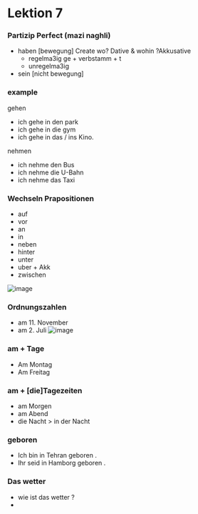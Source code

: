 # Lektion 7
### Partizip Perfect (mazi naghli)

- haben [bewegung]        Create wo? Dative & wohin ?Akkusative
	*  regelma3ig     ge + verbstamm + t
	*  unregelma3ig     
- sein  [nicht bewegung] 




### example
gehen 
 * ich gehe in den park
 * ich gehe in die gym
 * ich gehe in das / ins Kino.

nehmen
 * ich nehme den Bus
 * ich nehme die U-Bahn
 * ich nehme das Taxi

   
### Wechseln Prapositionen
  * auf
  * vor
  * an
  * in
  * neben
  * hinter
  * unter
  * uber   +  Akk
  * zwischen

![image](https://github.com/user-attachments/assets/d7f783ac-facb-4fec-93f3-0ee8b0fad997)


### Ordnungszahlen
* am 11. November
* am 2. Juli 
![image](https://github.com/user-attachments/assets/6e17a9e6-0bb4-4d4b-b29c-51d33e89187c)

 ### am + Tage
* Am Montag
* Am Freitag

 ### am + [die]Tagezeiten
* am Morgen
* am Abend
* die Nacht > in der Nacht

### geboren
- Ich bin in Tehran geboren .
- Ihr seid in Hamborg geboren .

### Das wetter
- wie ist das wetter ?
- 

